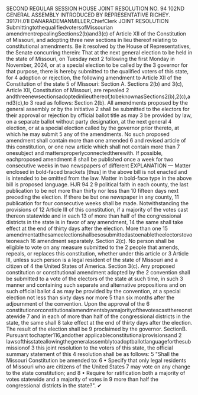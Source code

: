 SECOND REGULAR SESSION
HOUSE JOINT
RESOLUTION NO. 94
102ND GENERAL ASSEMBLY
INTRODUCED BY REPRESENTATIVE RICHEY.
3917H.01I DANARADEMANMILLER,ChiefClerk
JOINT RESOLUTION
SubmittingtothequalifiedvotersofMissourian amendmentrepealingSections2(b)and3(c)
of Article XII of the Constitution of Missouri, and adopting three new sections in lieu
thereof relating to constitutional amendments.
Be it resolved by the House of Representatives, the Senate concurring therein:
That at the next general election to be held in the state of Missouri, on Tuesday next
2 following the first Monday in November, 2024, or at a special election to be called by the
3 governor for that purpose, there is hereby submitted to the qualified voters of this state, for
4 adoption or rejection, the following amendment to Article XII of the Constitution of the state
5 of Missouri:
Section A. Sections 2(b) and 3(c), Article XII, Constitution of Missouri, are repealed
2 andthreenewsectionsadoptedinlieuthereof,tobeknownasSections2(b),2(c),and3(c),to
3 read as follows:
Section 2(b). All amendments proposed by the general assembly or by the initiative
2 shall be submitted to the electors for their approval or rejection by official ballot title as may
3 be provided by law, on a separate ballot without party designation, at the next general
4 election, or at a special election called by the governor prior thereto, at which he may submit
5 any of the amendments. No such proposed amendment shall contain more than one amended
6 and revised article of this constitution, or one new article which shall not contain more than
7 onesubject and mattersproperlyconnectedtherewith. If possible, eachproposed amendment
8 shall be published once a week for two consecutive weeks in two newspapers of different
EXPLANATION — Matter enclosed in bold-faced brackets [thus] in the above bill is not enacted and is
intended to be omitted from the law. Matter in bold-face type in the above bill is proposed language.
HJR 94 2
9 political faith in each county, the last publication to be not more than thirty nor less than
10 fifteen days next preceding the election. If there be but one newspaper in any county,
11 publication for four consecutive weeks shall be made. Notwithstanding the provisions of
12 Article III of this constitution, if a majority of the votes cast thereon statewide and in each
13 of more than half of the congressional districts in the state is in favor of any amendment,
14 the same shall take effect at the end of thirty days after the election. More than one
15 amendmentatthesameelectionshallbesosubmittedastoenabletheelectorstovoteoneach
16 amendment separately.
Section 2(c). No person shall be eligible to vote on any measure submitted to the
2 people that amends, repeals, or replaces this constitution, whether under this article or
3 Article III, unless such person is a legal resident of the state of Missouri and a citizen of
4 the United States of America.
Section 3(c). Any proposed constitution or constitutional amendment adopted by the
2 convention shall be submitted to a vote of the electors of the state at such time, in such
3 manner and containing such separate and alternative propositions and on such official ballot
4 as may be provided by the convention, at a special election not less than sixty days nor more
5 than six months after the adjournment of the convention. Upon the approval of the
6 constitutionorconstitutionalamendmentsbyamajorityofthevotescastthereonstatewide
7 and in each of more than half of the congressional districts in the state, the same shall
8 take effect at the end of thirty days after the election. The result of the election shall be
9 proclaimed by the governor.
SectionB. Pursuant tochapter116,andother applicableconstitutionalprovisionsand
2 lawsofthisstateallowingthegeneralassemblytoadoptballotlanguageforthesubmissionof
3 this joint resolution to the voters of this state, the official summary statement of this
4 resolution shall be as follows:
5 "Shall the Missouri Constitution be amended to:
6 • Specify that only legal residents of Missouri who are citizens of the United States
7 may vote on any change to the state constitution; and
8 • Require for ratification both a majority of votes statewide and a majority of votes in
9 more than half the congressional districts in the state?".
✔